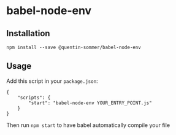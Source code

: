 # babel-node-env

## Installation
`npm install --save @quentin-sommer/babel-node-env`

## Usage

Add this script in your `package.json`:
```
{
    "scripts": {
        "start": "babel-node-env YOUR_ENTRY_POINT.js"
    }
}
```

Then run `npm start` to have babel automatically compile your file